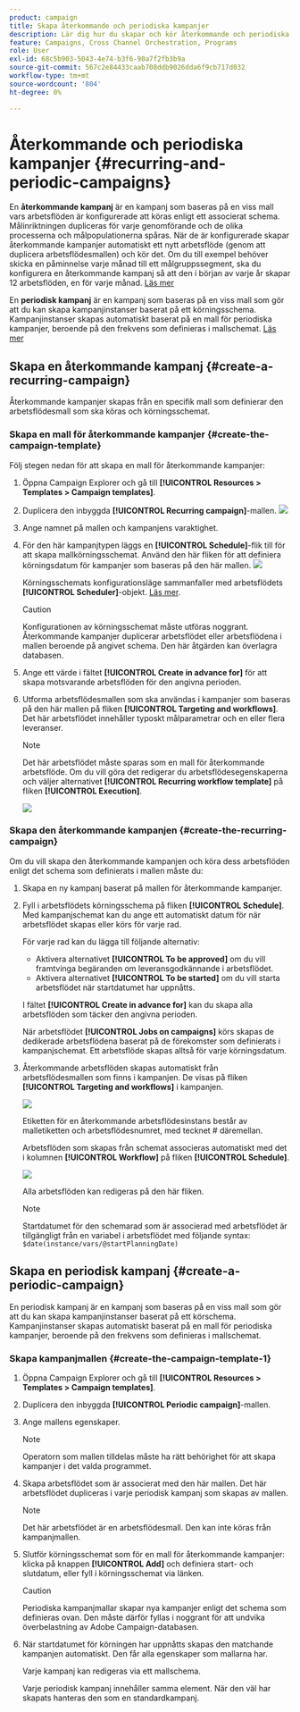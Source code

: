 ```yaml
---
product: campaign
title: Skapa återkommande och periodiska kampanjer
description: Lär dig hur du skapar och kör återkommande och periodiska kampanjer
feature: Campaigns, Cross Channel Orchestration, Programs
role: User
exl-id: 68c5b903-5043-4e74-b3f6-90a7f2fb3b9a
source-git-commit: 567c2e84433caab708ddb9026dda6f9cb717d032
workflow-type: tm+mt
source-wordcount: '804'
ht-degree: 0%

---
```


# Återkommande och periodiska kampanjer {#recurring-and-periodic-campaigns}

En **återkommande kampanj** är en kampanj som baseras på en viss mall vars arbetsflöden är konfigurerade att köras enligt ett associerat schema. Målinriktningen dupliceras för varje genomförande och de olika processerna och målpopulationerna spåras.  När de är konfigurerade skapar återkommande kampanjer automatiskt ett nytt arbetsflöde (genom att duplicera arbetsflödesmallen) och kör det. Om du till exempel behöver skicka en påminnelse varje månad till ett målgruppssegment, ska du konfigurera en återkommande kampanj så att den i början av varje år skapar 12 arbetsflöden, en för varje månad. [Läs mer](#create-a-recurring-campaign)

En **periodisk kampanj** är en kampanj som baseras på en viss mall som gör att du kan skapa kampanjinstanser baserat på ett körningsschema. Kampanjinstanser skapas automatiskt baserat på en mall för periodiska kampanjer, beroende på den frekvens som definieras i mallschemat. [Läs mer](#create-a-periodic-campaign)

## Skapa en återkommande kampanj {#create-a-recurring-campaign}

Återkommande kampanjer skapas från en specifik mall som definierar den arbetsflödesmall som ska köras och körningsschemat.

### Skapa en mall för återkommande kampanjer {#create-the-campaign-template}

Följ stegen nedan för att skapa en mall för återkommande kampanjer:

1. Öppna Campaign Explorer och gå till **[!UICONTROL Resources > Templates > Campaign templates]**.
1. Duplicera den inbyggda **[!UICONTROL Recurring campaign]**-mallen.
   ![](assets/recurring-campaign-duplicate.png)
1. Ange namnet på mallen och kampanjens varaktighet.
1. För den här kampanjtypen läggs en **[!UICONTROL Schedule]**-flik till för att skapa mallkörningsschemat. Använd den här fliken för att definiera körningsdatum för kampanjer som baseras på den här mallen.
   ![](assets/recurring-campaign-schedule.png)

   Körningsschemats konfigurationsläge sammanfaller med arbetsflödets **[!UICONTROL Scheduler]**-objekt. [Läs mer](../workflow/scheduler.md).

   >[!CAUTION]
   >
   >Konfigurationen av körningsschemat måste utföras noggrant. Återkommande kampanjer duplicerar arbetsflödet eller arbetsflödena i mallen beroende på angivet schema. Den här åtgärden kan överlagra databasen.

1. Ange ett värde i fältet **[!UICONTROL Create in advance for]** för att skapa motsvarande arbetsflöden för den angivna perioden.
1. Utforma arbetsflödesmallen som ska användas i kampanjer som baseras på den här mallen på fliken **[!UICONTROL Targeting and workflows]**. Det här arbetsflödet innehåller typoskt målparametrar och en eller flera leveranser.

   >[!NOTE]
   >
   >Det här arbetsflödet måste sparas som en mall för återkommande arbetsflöde. Om du vill göra det redigerar du arbetsflödesegenskaperna och väljer alternativet **[!UICONTROL Recurring workflow template]** på fliken **[!UICONTROL Execution]**.

   ![](assets/recurring-campaign-wf-properties.png)

### Skapa den återkommande kampanjen {#create-the-recurring-campaign}

Om du vill skapa den återkommande kampanjen och köra dess arbetsflöden enligt det schema som definierats i mallen måste du:

1. Skapa en ny kampanj baserat på mallen för återkommande kampanjer.
1. Fyll i arbetsflödets körningsschema på fliken **[!UICONTROL Schedule]**. Med kampanjschemat kan du ange ett automatiskt datum för när arbetsflödet skapas eller körs för varje rad.

   För varje rad kan du lägga till följande alternativ:

   * Aktivera alternativet **[!UICONTROL To be approved]** om du vill framtvinga begäranden om leveransgodkännande i arbetsflödet.
   * Aktivera alternativet **[!UICONTROL To be started]** om du vill starta arbetsflödet när startdatumet har uppnåtts.

   I fältet **[!UICONTROL Create in advance for]** kan du skapa alla arbetsflöden som täcker den angivna perioden.

   När arbetsflödet **[!UICONTROL Jobs on campaigns]** körs skapas de dedikerade arbetsflödena baserat på de förekomster som definierats i kampanjschemat. Ett arbetsflöde skapas alltså för varje körningsdatum.

1. Återkommande arbetsflöden skapas automatiskt från arbetsflödesmallen som finns i kampanjen. De visas på fliken **[!UICONTROL Targeting and workflows]** i kampanjen.

   ![](assets/recurring-wf-created.png)

   Etiketten för en återkommande arbetsflödesinstans består av malletiketten och arbetsflödesnumret, med tecknet # däremellan.

   Arbetsflöden som skapas från schemat associeras automatiskt med det i kolumnen **[!UICONTROL Workflow]** på fliken **[!UICONTROL Schedule]**.

   ![](assets/recurring-wf-schedule-executed.png)

   Alla arbetsflöden kan redigeras på den här fliken.

   >[!NOTE]
   >
   >Startdatumet för den schemarad som är associerad med arbetsflödet är tillgängligt från en variabel i arbetsflödet med följande syntax:\
   >`$date(instance/vars/@startPlanningDate)`

## Skapa en periodisk kampanj {#create-a-periodic-campaign}

En periodisk kampanj är en kampanj som baseras på en viss mall som gör att du kan skapa kampanjinstanser baserat på ett körschema. Kampanjinstanser skapas automatiskt baserat på en mall för periodiska kampanjer, beroende på den frekvens som definieras i mallschemat.

### Skapa kampanjmallen {#create-the-campaign-template-1}

1. Öppna Campaign Explorer och gå till **[!UICONTROL Resources > Templates > Campaign templates]**.
1. Duplicera den inbyggda **[!UICONTROL Periodic campaign]**-mallen.
1. Ange mallens egenskaper.

   >[!NOTE]
   >
   >Operatorn som mallen tilldelas måste ha rätt behörighet för att skapa kampanjer i det valda programmet.

1. Skapa arbetsflödet som är associerat med den här mallen. Det här arbetsflödet dupliceras i varje periodisk kampanj som skapas av mallen.

   >[!NOTE]
   >
   >Det här arbetsflödet är en arbetsflödesmall. Den kan inte köras från kampanjmallen.

1. Slutför körningsschemat som för en mall för återkommande kampanjer: klicka på knappen **[!UICONTROL Add]** och definiera start- och slutdatum, eller fyll i körningsschemat via länken.

   >[!CAUTION]
   >
   >Periodiska kampanjmallar skapar nya kampanjer enligt det schema som definieras ovan. Den måste därför fyllas i noggrant för att undvika överbelastning av Adobe Campaign-databasen.

1. När startdatumet för körningen har uppnåtts skapas den matchande kampanjen automatiskt. Den får alla egenskaper som mallarna har.

   Varje kampanj kan redigeras via ett mallschema.

   Varje periodisk kampanj innehåller samma element. När den väl har skapats hanteras den som en standardkampanj.
